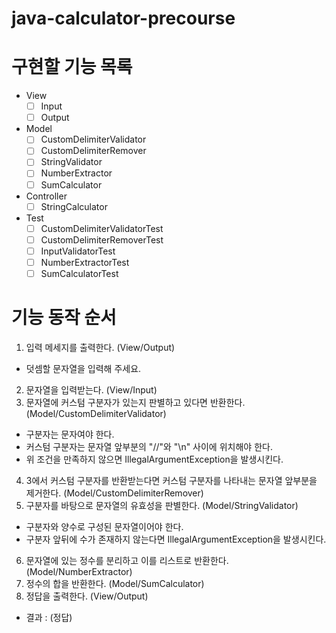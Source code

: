 # java-calculator-precourse

# 구현할 기능 목록
- View
    - [ ] Input
    - [ ] Output
- Model
    - [ ] CustomDelimiterValidator
    - [ ] CustomDelimiterRemover
    - [ ] StringValidator
    - [ ] NumberExtractor
    - [ ] SumCalculator
- Controller
    - [ ] StringCalculator
- Test
    - [ ] CustomDelimiterValidatorTest
    - [ ] CustomDelimiterRemoverTest
    - [ ] InputValidatorTest
    - [ ] NumberExtractorTest
    - [ ] SumCalculatorTest

# 기능 동작 순서
1. 입력 메세지를 출력한다. (View/Output) 
- 덧셈할 문자열을 입력해 주세요.
2. 문자열을 입력받는다. (View/Input)
3. 문자열에 커스텀 구분자가 있는지 판별하고 있다면 반환한다. (Model/CustomDelimiterValidator)
- 구분자는 문자여야 한다.
- 커스텀 구분자는 문자열 앞부분의 "//"와 "\n" 사이에 위치해야 한다.
- 위 조건을 만족하지 않으면 IllegalArgumentException을 발생시킨다.
4. 3에서 커스텀 구분자를 반환받는다면 커스텀 구분자를 나타내는 문자열 앞부분을 제거한다. (Model/CustomDelimiterRemover)
5. 구분자를 바탕으로 문자열의 유효성을 판별한다. (Model/StringValidator)
- 구분자와 양수로 구성된 문자열이어야 한다.
- 구분자 앞뒤에 수가 존재하지 않는다면 IllegalArgumentException을 발생시킨다.
6. 문자열에 있는 정수를 분리하고 이를 리스트로 반환한다. (Model/NumberExtractor)
7. 정수의 합을 반환한다. (Model/SumCalculator)
8. 정답을 출력한다. (View/Output)
- 결과 : (정답)